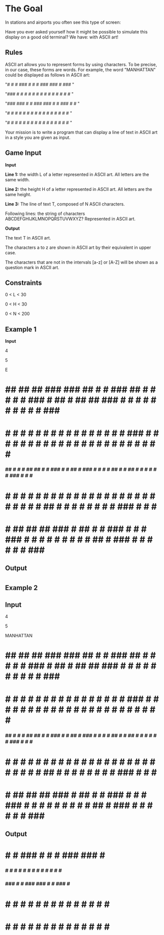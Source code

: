 # The Goal
In stations and airports you often see this type of screen:

Have you ever asked yourself how it might be possible to simulate this display on a good old terminal? We have: with ASCII art!

## Rules
ASCII art allows you to represent forms by using characters. To be precise, in our case, these forms are words. For example, the word "MANHATTAN" could be displayed as follows in ASCII art:

"# #  #  ### # #  #  ### ###  #  ### "

"### # # # # # # # #  #   #  # # # # "

"### ### # # ### ###  #   #  ### # # "

"# # # # # # # # # #  #   #  # # # # "

"# # # # # # # # # #  #   #  # # # # "
 
Your mission is to write a program that can display a line of text in ASCII art in a style you are given as input.

## Game Input

**Input**

**Line 1:** the width L of a letter represented in ASCII art. All letters are the same width.

**Line 2:** the height H of a letter represented in ASCII art. All letters are the same height.

**Line 3:** The line of text T, composed of N ASCII characters.

Following lines: the string of characters ABCDEFGHIJKLMNOPQRSTUVWXYZ? Represented in ASCII art.

**Output**

The text T in ASCII art.

The characters a to z are shown in ASCII art by their equivalent in upper case.

The characters that are not in the intervals [a-z] or [A-Z] will be shown as a question mark in ASCII art.

## Constraints

0 < L < 30

0 < H < 30

0 < N < 200

## Example 1

**Input**

4

5 

E

  #  ##   ## ##  ### ###  ## # # ###  ## # # #   # # ###  #  ##   #  ##   ## ### # # # # # # # # # # ### ### 

 # # # # #   # # #   #   #   # #  #    # # # #   ### # # # # # # # # # # #    #  # # # # # # # # # #   #   # 

 ### ##  #   # # ##  ##  # # ###  #    # ##  #   ### # # # # ##  # # ##   #   #  # # # # ###  #   #   #   ## 

 # # # # #   # # #   #   # # # #  #  # # # # #   # # # # # # #    ## # #   #  #  # # # # ### # #  #  #       

 # # ##   ## ##  ### #    ## # # ###  #  # # ### # # # #  #  #     # # # ##   #  ###  #  # # # #  #  ###  #  

## Output

 ### 

 #   

 ##  

 #   

 ###  

## Example 2

## Input

4

5

MANHATTAN

  #  ##   ## ##  ### ###  ## # # ###  ## # # #   # # ###  #  ##   #  ##   ## ### # # # # # # # # # # ### ### 

 # # # # #   # # #   #   #   # #  #    # # # #   ### # # # # # # # # # # #    #  # # # # # # # # # #   #   # 

 ### ##  #   # # ##  ##  # # ###  #    # ##  #   ### # # # # ##  # # ##   #   #  # # # # ###  #   #   #   ## 

 # # # # #   # # #   #   # # # #  #  # # # # #   # # # # # # #    ## # #   #  #  # # # # ### # #  #  #       

 # # ##   ## ##  ### #    ## # # ###  #  # # ### # # # #  #  #     # # # ##   #  ###  #  # # # #  #  ###  #  

## Output

 # #  #  ### # #  #  ### ###  #  ###  

 ### # # # # # # # #  #   #  # # # #  

 ### ### # # ### ###  #   #  ### # #  

 # # # # # # # # # #  #   #  # # # #  

 # # # # # # # # # #  #   #  # # # #  
